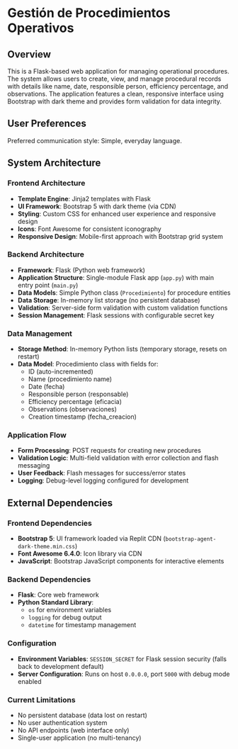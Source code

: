 # Gestión de Procedimientos Operativos

## Overview

This is a Flask-based web application for managing operational procedures. The system allows users to create, view, and manage procedural records with details like name, date, responsible person, efficiency percentage, and observations. The application features a clean, responsive interface using Bootstrap with dark theme and provides form validation for data integrity.

## User Preferences

Preferred communication style: Simple, everyday language.

## System Architecture

### Frontend Architecture
- **Template Engine**: Jinja2 templates with Flask
- **UI Framework**: Bootstrap 5 with dark theme (via CDN)
- **Styling**: Custom CSS for enhanced user experience and responsive design
- **Icons**: Font Awesome for consistent iconography
- **Responsive Design**: Mobile-first approach with Bootstrap grid system

### Backend Architecture
- **Framework**: Flask (Python web framework)
- **Application Structure**: Single-module Flask app (`app.py`) with main entry point (`main.py`)
- **Data Models**: Simple Python class (`Procedimiento`) for procedure entities
- **Data Storage**: In-memory list storage (no persistent database)
- **Validation**: Server-side form validation with custom validation functions
- **Session Management**: Flask sessions with configurable secret key

### Data Management
- **Storage Method**: In-memory Python lists (temporary storage, resets on restart)
- **Data Model**: Procedimiento class with fields for:
  - ID (auto-incremented)
  - Name (procedimiento name)
  - Date (fecha)
  - Responsible person (responsable)
  - Efficiency percentage (eficacia)
  - Observations (observaciones)
  - Creation timestamp (fecha_creacion)

### Application Flow
- **Form Processing**: POST requests for creating new procedures
- **Validation Logic**: Multi-field validation with error collection and flash messaging
- **User Feedback**: Flash messages for success/error states
- **Logging**: Debug-level logging configured for development

## External Dependencies

### Frontend Dependencies
- **Bootstrap 5**: UI framework loaded via Replit CDN (`bootstrap-agent-dark-theme.min.css`)
- **Font Awesome 6.4.0**: Icon library via CDN
- **JavaScript**: Bootstrap JavaScript components for interactive elements

### Backend Dependencies
- **Flask**: Core web framework
- **Python Standard Library**: 
  - `os` for environment variables
  - `logging` for debug output
  - `datetime` for timestamp management

### Configuration
- **Environment Variables**: `SESSION_SECRET` for Flask session security (falls back to development default)
- **Server Configuration**: Runs on host `0.0.0.0`, port `5000` with debug mode enabled

### Current Limitations
- No persistent database (data lost on restart)
- No user authentication system
- No API endpoints (web interface only)
- Single-user application (no multi-tenancy)